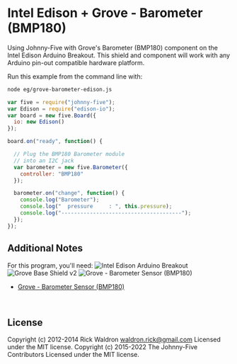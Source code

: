 <!--remove-start-->

# Intel Edison + Grove - Barometer (BMP180)

<!--remove-end-->


Using Johnny-Five with Grove's Barometer (BMP180) component on the Intel Edison Arduino Breakout. This shield and component will work with any Arduino pin-out compatible hardware platform.







Run this example from the command line with:
```bash
node eg/grove-barometer-edison.js
```


```javascript
var five = require("johnny-five");
var Edison = require("edison-io");
var board = new five.Board({
  io: new Edison()
});

board.on("ready", function() {

  // Plug the BMP180 Barometer module
  // into an I2C jack
  var barometer = new five.Barometer({
    controller: "BMP180"
  });

  barometer.on("change", function() {
    console.log("Barometer");
    console.log("  pressure     : ", this.pressure);
    console.log("--------------------------------------");
  });
});

```








## Additional Notes
For this program, you'll need:
![Intel Edison Arduino Breakout](https://cdn.sparkfun.com//assets/parts/1/0/1/3/9/13097-06.jpg)
![Grove Base Shield v2](http://www.seeedstudio.com/depot/images/product/base%20shield%20V2_01.jpg)
![Grove - Barometer Sensor (BMP180)](http://www.seeedstudio.com/depot/images/product/Grove%20Barometer%20Sensor%20BMP180.jpg)
- [Grove - Barometer Sensor (BMP180)](http://www.seeedstudio.com/depot/Grove-Barometer-Sensor-BMP180-p-1840.html)

&nbsp;

<!--remove-start-->

## License
Copyright (c) 2012-2014 Rick Waldron <waldron.rick@gmail.com>
Licensed under the MIT license.
Copyright (c) 2015-2022 The Johnny-Five Contributors
Licensed under the MIT license.

<!--remove-end-->
